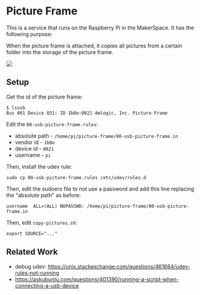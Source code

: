 # Picture Frame

This is a service that runs on the Raspberry Pi in the MakerSpace.
It has the following purpose:

When the picture frame is attached, it copies all pictures from a certain
folder into the storage of the picture frame.

![](https://pix.toot.wales/storage/m/_v2/454898839954469424/3c6c7d1ab-ede048/TeNYFqjxLjWU/w7vT8Q2qt2a8GNSMAR2jkRIgjXzcS9elfSmwHjYo.jpg)

## Setup

Get the id of the picture frame:

```
$ lsusb
Bus 001 Device 031: ID 1b8e:0021 Amlogic, Inc. Picture Frame
```

Edit the `00-usb-picture-frame.rules`:
- absolute path - `/home/pi/picture-frame/00-usb-picture-frame.in`
- vendor id - `1b8e`
- device id - `0021`
- username - `pi`

Then, install the udev rule:

```
sudo cp 00-usb-picture-frame.rules /etc/udev/rules.d
```

Then, edit the sudoers file to not use a password and add this line
replacing the "absolute path" as before:

```
username  ALL=(ALL) NOPASSWD: /home/pi/picture-frame/00-usb-picture-frame.in
```

Then, edit `copy-pictures.sh`:
```
export SOURCE="..."
```

## Related Work

- debug udev: https://unix.stackexchange.com/questions/461684/udev-rules-not-running
- https://askubuntu.com/questions/401390/running-a-script-when-connecting-a-usb-device



